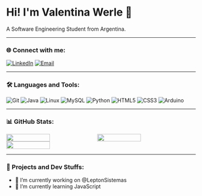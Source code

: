 # Hi! I'm Valentina Werle 🌸

A Software Engineering Student from Argentina.

---

### 🌐 Connect with me:

[![LinkedIn](https://img.shields.io/badge/LinkedIn-%230077B5.svg?style=for-the-badge&logo=linkedin&logoColor=white)](https://www.linkedin.com/in/valentinawerle/)
[![Email](https://img.shields.io/badge/Email-D14836?style=for-the-badge&logo=gmail&logoColor=white)](valentinawerle@gmail.com)

---

### 🛠 Languages and Tools:

![Git](https://img.shields.io/badge/-Git-F05032?style=flat-square&logo=git&logoColor=white)
![Java](https://img.shields.io/badge/-Java-007396?style=flat-square&logo=java&logoColor=white)
![Linux](https://img.shields.io/badge/-Linux-FCC624?style=flat-square&logo=linux&logoColor=black)
![MySQL](https://img.shields.io/badge/-MySQL-4479A1?style=flat-square&logo=mysql&logoColor=white)
![Python](https://img.shields.io/badge/-Python-3776AB?style=flat-square&logo=python&logoColor=white)
![HTML5](https://img.shields.io/badge/HTML5-%23E34F26.svg?style=flat-square&logo=html5&logoColor=white)
![CSS3](https://img.shields.io/badge/CSS3-%231572B6.svg?style=flat-square&logo=css3&logoColor=white)
![Arduino](https://img.shields.io/badge/Arduino-%2300979D.svg?style=flat-square&logo=arduino&logoColor=white)

---

### 📊 GitHub Stats:

<div style="display: flex; flex-wrap: wrap;">
    <img src="https://github-readme-stats.vercel.app/api?username=valentinawerle&show_icons=true&theme=radical" width="48%" />
    <img src="https://github-readme-stats.vercel.app/api/top-langs/?username=valentinawerle&layout=compact&theme=radical" width="48%" />
    <img src="https://github-readme-streak-stats.herokuapp.com/?user=valentinawerle&theme=radical" width="48%" />
</div>

---

### 💼 Projects and Dev Stuffs:

- 🔭 I’m currently working on @LeptonSistemas
- 🌱 I’m currently learning JavaScript



